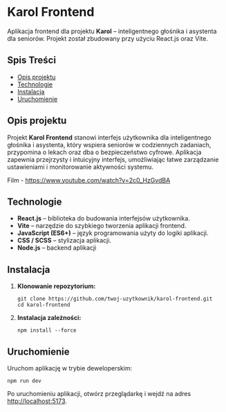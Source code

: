 <h1>Karol Frontend</h1>
  <p>Aplikacja frontend dla projektu <strong>Karol</strong> – inteligentnego głośnika i asystenta dla seniorów. Projekt został zbudowany przy użyciu React.js oraz Vite.</p>

  <h2>Spis Treści</h2>
  <ul>
    <li><a href="#opis-projektu">Opis projektu</a></li>
    <li><a href="#technologie">Technologie</a></li>
    <li><a href="#instalacja">Instalacja</a></li>
    <li><a href="#uruchomienie">Uruchomienie</a></li>
  </ul>

  <h2 id="opis-projektu">Opis projektu</h2>
  <p>Projekt <strong>Karol Frontend</strong> stanowi interfejs użytkownika dla inteligentnego głośnika i asystenta, który wspiera seniorów w codziennych zadaniach, przypomina o lekach oraz dba o bezpieczeństwo cyfrowe. Aplikacja zapewnia przejrzysty i intuicyjny interfejs, umożliwiając łatwe zarządzanie ustawieniami i monitorowanie aktywności systemu.</p>

  Film - https://www.youtube.com/watch?v=2c0_HzGvdBA

  <h2 id="technologie">Technologie</h2>
  <ul>
    <li><strong>React.js</strong> – biblioteka do budowania interfejsów użytkownika.</li>
    <li><strong>Vite</strong> – narzędzie do szybkiego tworzenia aplikacji frontend.</li>
    <li><strong>JavaScript (ES6+)</strong> – język programowania użyty do logiki aplikacji.</li>
    <li><strong>CSS / SCSS</strong> – stylizacja aplikacji.</li>
    <li><strong>Node.js</strong> – backend aplikacji</li>
  </ul>

  <h2 id="instalacja">Instalacja</h2>
  <ol>
    <li>
      <strong>Klonowanie repozytorium:</strong>
      <pre><code>git clone https://github.com/twoj-uzytkownik/karol-frontend.git
cd karol-frontend</code></pre>
    </li>
    <li>
      <strong>Instalacja zależności:</strong>
      <pre><code>npm install --force</code></pre>
    </li>
  </ol>

  <h2 id="uruchomienie">Uruchomienie</h2>
  <p>Uruchom aplikację w trybie deweloperskim:</p>
  <pre><code>npm run dev</code></pre>
  <p>Po uruchomieniu aplikacji, otwórz przeglądarkę i wejdź na adres <a href="http://localhost:5173" target="_blank">http://localhost:5173</a>.</p>

  
